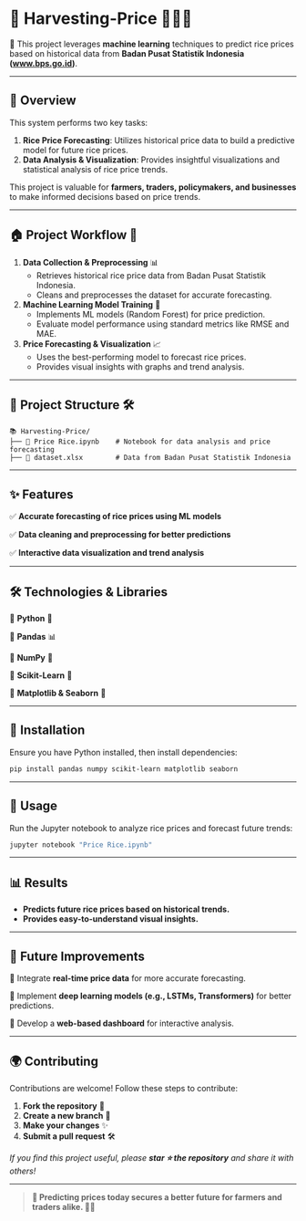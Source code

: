 # 🌾 Harvesting-Price 🧑🏻‍🌾
🚀 This project leverages **machine learning** techniques to predict rice prices based on historical data from **Badan Pusat Statistik Indonesia (www.bps.go.id)**.

---

## 🎯 Overview
This system performs two key tasks:
1. **Rice Price Forecasting**: Utilizes historical price data to build a predictive model for future rice prices.
2. **Data Analysis & Visualization**: Provides insightful visualizations and statistical analysis of rice price trends.

This project is valuable for **farmers, traders, policymakers, and businesses** to make informed decisions based on price trends.

---

## 🏠 Project Workflow 📌
1. **Data Collection & Preprocessing** 📊
   - Retrieves historical rice price data from Badan Pusat Statistik Indonesia.
   - Cleans and preprocesses the dataset for accurate forecasting.
2. **Machine Learning Model Training** 🤖
   - Implements ML models (Random Forest) for price prediction.
   - Evaluate model performance using standard metrics like RMSE and MAE.
3. **Price Forecasting & Visualization** 📈
   - Uses the best-performing model to forecast rice prices.
   - Provides visual insights with graphs and trend analysis.

---

## 📂 Project Structure 🛠️
```
📚 Harvesting-Price/
├── 📙 Price Rice.ipynb    # Notebook for data analysis and price forecasting
├── 📗 dataset.xlsx        # Data from Badan Pusat Statistik Indonesia
```

---

## ✨ Features
✅ **Accurate forecasting of rice prices using ML models**

✅ **Data cleaning and preprocessing for better predictions**

✅ **Interactive data visualization and trend analysis**   

---

## 🛠 Technologies & Libraries
🔹 **Python** 🐍

🔹 **Pandas** 📊

🔹 **NumPy** 💪 

🔹 **Scikit-Learn** 🤖  

🔹 **Matplotlib & Seaborn** 🎨    

---

## 🚀 Installation
Ensure you have Python installed, then install dependencies:
```sh
pip install pandas numpy scikit-learn matplotlib seaborn
```

---

## 🎥 Usage
Run the Jupyter notebook to analyze rice prices and forecast future trends:
```sh
jupyter notebook "Price Rice.ipynb"
```

---

## 📊 Results
- **Predicts future rice prices based on historical trends.**
- **Provides easy-to-understand visual insights.**

---

## 🌟 Future Improvements
🌟 Integrate **real-time price data** for more accurate forecasting.  

🌟 Implement **deep learning models (e.g., LSTMs, Transformers)** for better predictions. 

🌟 Develop a **web-based dashboard** for interactive analysis.  

---

## 🌍 Contributing
Contributions are welcome! Follow these steps to contribute:
1. **Fork the repository** 🌾  
2. **Create a new branch** 🌱  
3. **Make your changes** ✨  
4. **Submit a pull request** 🛠

*If you find this project useful, please **star ⭐ the repository** and share it with others!*  

---

> **🏰 Predicting prices today secures a better future for farmers and traders alike. 🚀🌟**  
